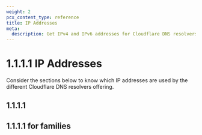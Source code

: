 ```yaml
---
weight: 2
pcx_content_type: reference
title: IP Addresses
meta:
  description: Get IPv4 and IPv6 addresses for Cloudflare DNS resolvers, 1.1.1.1 and 1.1.1.1 for families.
---
```


# 1.1.1.1 IP Addresses

Consider the sections below to know which IP addresses are used by the different Cloudflare DNS resolvers offering.

## 1.1.1.1



## 1.1.1.1 for families

